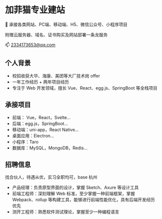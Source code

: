 # 加菲猫专业建站

🌴 承接各类网站、PC端、移动端、H5、微信公众号、小程序项目

附赠云服务器、域名、证书购买及网站部署一条龙服务

📫 2334173653@qq.com



## 个人背景

- 校招收获大华、海康、美团等大厂技术岗 offer
- 一年工作经历 + 两年项目经历
- 专注于 Web 开发领域，擅长 Vue、React、egg.js、SpringBoot 等全栈项目



## 承接项目

- 前端： Vue，React，Svelte...
- 后端：egg.js，SpringBoot...
- 移动端：uni-app，React Native...
- 桌面应用：Electron...
- 小程序：Taro
- 数据库：MySQL，MongoDB，Redis...



## 招聘信息

找合伙人，待遇从优，实习全职均可，base 杭州

- 产品经理：负责原型界面的设计，掌握 Sketch、Axure 等设计工具
- 前端工程师：深刻理解 Web 标准，至少掌握一种前端框架，掌握 Webpack、rollup 等构建工具，能够进行前端性能优化，具有后端开发经历优先
- 测开工程师：熟悉软件测试理论，掌握至少一种编程语言
